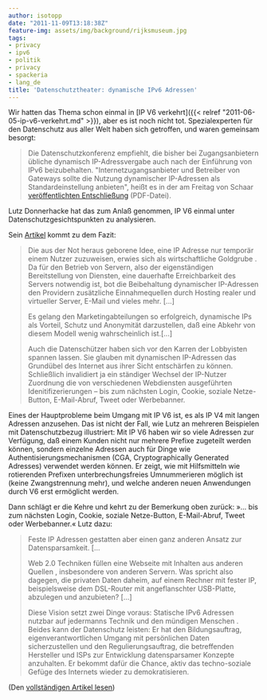 ```yaml
---
author: isotopp
date: "2011-11-09T13:18:38Z"
feature-img: assets/img/background/rijksmuseum.jpg
tags:
- privacy
- ipv6
- politik
- privacy
- spackeria
- lang_de
title: 'Datenschutztheater: dynamische IPv6 Adressen'
---
```


Wir hatten das Thema schon einmal in 
[IP V6 verkehrt]({{< relref "2011-06-05-ip-v6-verkehrt.md" >}}),
aber es ist noch nicht tot. Spezialexperten für den Datenschutz aus aller
Welt haben sich getroffen, und waren gemeinsam besorgt:

> Die Datenschutzkonferenz empfiehlt, die bisher bei Zugangsanbietern
> übliche dynamisch IP-Adressvergabe auch nach der Einführung von IPv6
> beizubehalten. "Internetzugangsanbieter und Betreiber von Gateways sollte
> die Nutzung dynamischer IP-Adressen als Standardeinstellung anbieten",
> heißt es in der am Freitag von Schaar 
> [veröffentlichten Entschließung](http://www.bfdi.bund.de/SharedDocs/Publikationen/Entschliessungssammlung/IntDSK/2011InternetIPv6.pdf?__blob=publicationFile)
> (PDF-Datei).

Lutz Donnerhacke hat das zum Anlaß genommen, IP V6 einmal unter
Datenschutzgesichtspunkten zu analysieren.

Sein [Artikel](http://www.iks-jena.de/ger/Blog/IPv6-und-der-Datenschutz)
kommt zu dem Fazit:

>Die aus der Not heraus geborene Idee, eine IP Adresse nur temporär einem
> Nutzer zuzuweisen, erwies sich als wirtschaftliche Goldgrube . Da für den
> Betrieb von Servern, also der eigenständigen Bereitstellung von Diensten,
> eine dauerhafte Erreichbarkeit des Servers notwendig ist, bot die
> Beibehaltung dynamischer IP-Adressen den Providern zusätzliche
> Einnahmequellen durch Hosting  realer und virtueller Server, E-Mail und
> vieles mehr. [...]
>
> Es gelang den Marketingabteilungen so erfolgreich, dynamische IPs als
> Vorteil, Schutz und Anonymität darzustellen, daß eine Abkehr von diesem
> Modell wenig wahrscheinlich ist.[...]
>
> Auch die Datenschützer haben sich vor den Karren der Lobbyisten spannen
> lassen. Sie glauben mit dynamischen IP-Adressen das Grundübel des Internet
> aus ihrer Sicht entschärfen zu können. Schließlich invalidiert ja ein
> ständiger Wechsel der IP-Nutzer Zuordnung die von verschiedenen
> Webdiensten ausgeführten Idenitifizerierungen – bis zum nächsten Login,
> Cookie, soziale Netze-Button, E-Mail-Abruf, Tweet oder Werbebanner.

Eines der Hauptprobleme beim Umgang mit IP V6 ist, es als IP V4 mit langen
Adressen anzusehen. Das ist nicht der Fall, wie Lutz an mehreren Beispielen
mit Datenschutzbezug illustriert: Mit IP V6 haben wir so viele Adressen zur
Verfügung, daß einem Kunden nicht nur mehrere Prefixe zugeteilt werden
können, sondern einzelne Adressen auch für Dinge wie
Authentisierungsmechanismen (CGA, Cryptographically Generated Adresses)
verwendet werden können. Er zeigt, wie mit Hilfsmitteln wie rotierenden
Prefixen unterbrechungsfreies Umnummerieren möglich ist (keine
Zwangstrennung mehr), und welche anderen neuen Anwendungen durch V6 erst
ermöglicht werden.

Dann schlägt er die Kehre und kehrt zu der Bemerkung oben zurück: »... bis
zum nächsten Login, Cookie, soziale Netze-Button, E-Mail-Abruf, Tweet oder
Werbebanner.« Lutz dazu: 

> Feste IP Adressen gestatten aber einen ganz anderen Ansatz zur
> Datensparsamkeit. [...
>
> Web 2.0 Techniken füllen eine Webseite mit Inhalten aus anderen Quellen ,
> insbesondere von anderen Servern. Was spricht also dagegen, die privaten
> Daten daheim, auf einem Rechner mit fester IP, beispielsweise dem
> DSL-Router mit angeflanschter USB-Platte, abzulegen und anzubieten? [...]
>
> Diese Vision setzt zwei Dinge voraus: Statische IPv6 Adressen nutzbar auf
> jedermanns Technik und den mündigen Menschen . Beides kann der Datenschutz
> leisten: Er hat den Bildungsauftrag, eigenverantwortlichen Umgang mit
> persönlichen Daten sicherzustellen und den Regulierungsauftrag, die
> betreffenden Hersteller und ISPs zur Entwicklung datensparsamer Konzepte
> anzuhalten. Er bekommt dafür die Chance, aktiv das techno-soziale Gefüge
> des Internets wieder zu demokratisieren.

(Den [vollständigen Artikel lesen](http://www.iks-jena.de/ger/Blog/IPv6-und-der-Datenschutz))
